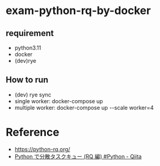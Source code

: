 # exam-python-rq-by-docker

## requirement

* python3.11
* docker
* (dev)rye

## How to run

* (dev) rye sync
* single worker: docker-compose up
* multiple worker: docker-compose up --scale worker=4

# Reference

* <https://python-rq.org/>
* [Python で分散タスクキュー (RQ 編) #Python - Qiita](https://qiita.com/hoto17296/items/39597f6e26c0186a6e1b)

